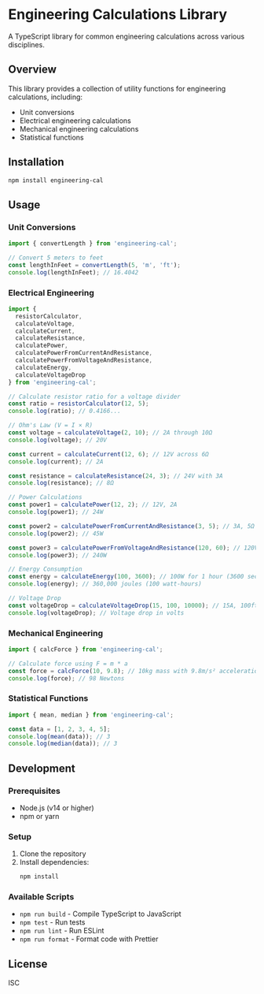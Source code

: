 # Engineering Calculations Library

A TypeScript library for common engineering calculations across various disciplines.

## Overview

This library provides a collection of utility functions for engineering calculations, including:

- Unit conversions
- Electrical engineering calculations
- Mechanical engineering calculations
- Statistical functions

## Installation

```bash
npm install engineering-cal
```

## Usage

### Unit Conversions

```typescript
import { convertLength } from 'engineering-cal';

// Convert 5 meters to feet
const lengthInFeet = convertLength(5, 'm', 'ft');
console.log(lengthInFeet); // 16.4042
```

### Electrical Engineering

```typescript
import { 
  resistorCalculator, 
  calculateVoltage, 
  calculateCurrent, 
  calculateResistance,
  calculatePower,
  calculatePowerFromCurrentAndResistance,
  calculatePowerFromVoltageAndResistance,
  calculateEnergy,
  calculateVoltageDrop
} from 'engineering-cal';

// Calculate resistor ratio for a voltage divider
const ratio = resistorCalculator(12, 5);
console.log(ratio); // 0.4166...

// Ohm's Law (V = I × R)
const voltage = calculateVoltage(2, 10); // 2A through 10Ω
console.log(voltage); // 20V

const current = calculateCurrent(12, 6); // 12V across 6Ω
console.log(current); // 2A

const resistance = calculateResistance(24, 3); // 24V with 3A
console.log(resistance); // 8Ω

// Power Calculations
const power1 = calculatePower(12, 2); // 12V, 2A
console.log(power1); // 24W

const power2 = calculatePowerFromCurrentAndResistance(3, 5); // 3A, 5Ω
console.log(power2); // 45W

const power3 = calculatePowerFromVoltageAndResistance(120, 60); // 120V, 60Ω
console.log(power3); // 240W

// Energy Consumption
const energy = calculateEnergy(100, 3600); // 100W for 1 hour (3600 seconds)
console.log(energy); // 360,000 joules (100 watt-hours)

// Voltage Drop
const voltageDrop = calculateVoltageDrop(15, 100, 10000); // 15A, 100ft, 10000 circular mils
console.log(voltageDrop); // Voltage drop in volts
```

### Mechanical Engineering

```typescript
import { calcForce } from 'engineering-cal';

// Calculate force using F = m * a
const force = calcForce(10, 9.8); // 10kg mass with 9.8m/s² acceleration
console.log(force); // 98 Newtons
```

### Statistical Functions

```typescript
import { mean, median } from 'engineering-cal';

const data = [1, 2, 3, 4, 5];
console.log(mean(data)); // 3
console.log(median(data)); // 3
```

## Development

### Prerequisites

- Node.js (v14 or higher)
- npm or yarn

### Setup

1. Clone the repository
2. Install dependencies:
   ```bash
   npm install
   ```

### Available Scripts

- `npm run build` - Compile TypeScript to JavaScript
- `npm test` - Run tests
- `npm run lint` - Run ESLint
- `npm run format` - Format code with Prettier

## License

ISC 